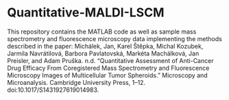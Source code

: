 # Quantitative-MALDI-LSCM
This repository contains the MATLAB code as well as sample mass spectrometry and fluorescence microscopy data implementing the methods described in the paper:
Michálek, Jan, Karel Štěpka, Michal Kozubek, Jarmila Navrátilová, Barbora Pavlatovská, Markéta Machálková, Jan Preisler, and Adam Pruška. n.d. “Quantitative Assessment of Anti-Cancer Drug Efficacy From Coregistered Mass Spectrometry and Fluorescence Microscopy Images of Multicellular Tumor Spheroids.” Microscopy and Microanalysis. Cambridge University Press, 1–12. doi:10.1017/S1431927619014983.



